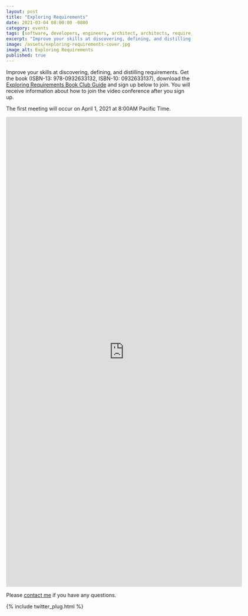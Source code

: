 ```yaml
---
layout: post
title: "Exploring Requirements"
date: 2021-03-04 08:00:00 -0800
category: events
tags: [software, developers, engineers, architect, architects, require, requirements, explore, exploring, ambiguity, ambiguous]
excerpt: "Improve your skills at discovering, defining, and distilling requirements. "
image: /assets/exploring-requirements-cover.jpg
image_alt: Exploring Requirements
published: true
---
```


Improve your skills at discovering, defining, and distilling requirements. Get the book (ISBN-13: 978-0932633132, ISBN-10: 0932633137), download the [Exploring Requirements Book Club Guide](../assets/exploring-requirements-book-club.pdf) and sign up below to join. You will receive information about how to join the video conference after you sign up.

The first meeting will occur on April 1, 2021 at 8:00AM Pacific Time.

<div style="text-align:center">
<iframe src="https://docs.google.com/forms/d/e/1FAIpQLSdOzhhzKSN5hhRl8Q1QA92KBTAOF2s6G7bZpCSlqdfrBk6GkA/viewform?embedded=true" width="640" height="1278" frameborder="0" marginheight="0" marginwidth="0">Loading…</iframe>
</div>

Please [contact me](/contact) if you have any questions.

{% include twitter_plug.html %}
